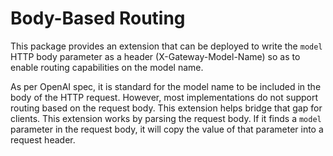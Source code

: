 # Body-Based Routing
This package provides an extension that can be deployed to write the `model`
HTTP body parameter as a header (X-Gateway-Model-Name) so as to enable routing capabilities on the
model name.

As per OpenAI spec, it is standard for the model name to be included in the
body of the HTTP request. However, most implementations do not support routing
based on the request body. This extension helps bridge that gap for clients.
This extension works by parsing the request body. If it finds a `model` parameter in the
request body, it will copy the value of that parameter into a request header.
